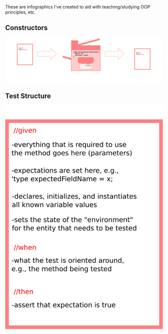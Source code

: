 <link rel="stylesheet" type="text/css" media="all" href="./style.css" />
These are infographics I've created to aid with teaching/studying OOP principles, etc.

## Constructors
![](./constructors.png)

## Test Structure
![](./testStructure.png)
